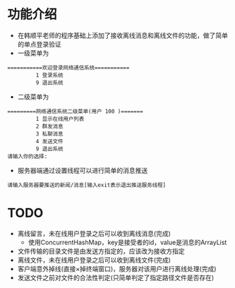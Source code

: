 # 功能介绍
- 在韩顺平老师的程序基础上添加了接收离线消息和离线文件的功能，做了简单的单点登录验证
- 一级菜单为
```
===========欢迎登录网络通信系统===========
		 1 登录系统
		 9 退出系统
```
- 二级菜单为
```
=========网络通信系统二级菜单(用户 100 )=======
		 1 显示在线用户列表
		 2 群发消息
		 3 私聊消息
		 4 发送文件
		 9 退出系统
请输入你的选择: 
```
- 服务器端通过设置线程可以进行简单的消息推送
```
请输入服务器要推送的新闻/消息[输入exit表示退出推送服务线程]
```

# TODO
- 离线留言，未在线用户登录之后可以收到离线消息(完成)
  - 使用ConcurrentHashMap，key是接受者的id，value是消息的ArrayList<Msg> 
- 文件传输的目录文件是由发送方指定的，应该改为接收方指定
- 离线文件，未在线用户登录之后可以收到离线文件(完成)
- 客户端意外掉线(直接×掉终端窗口)，服务器对该用户进行离线处理(完成)
- 发送文件之前对文件的合法性判定(只简单判定了指定路径文件是否存在)